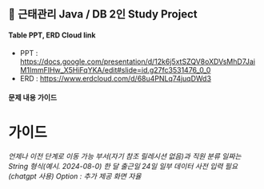 ## 🚀 근태관리 Java / DB 2인 Study Project
#### Table PPT, ERD Cloud link
* PPT : <https://docs.google.com/presentation/d/12k6j5xtSZQV8oXDVsMhD7JaiM1ImmFIHw_X5HiFqYKA/edit#slide=id.g27fc3531476_0_0>
* ERD : <https://www.erdcloud.com/d/68u4PNLq74juqDWd3>

#### 문제 내용 가이드

# 가이드 

*언제나 이전 단계로 이동 가능* 
*부서(자기 참조 릴레시션 없음)과 직원 분류*
*일짜는 String 형식(예시. 2024-08-0)*
*한 달 출근일 24일*
*일부 데이터 사전 입력 필요(chatgpt 사용)*
*Option : 추가 제공 화면 자율*
